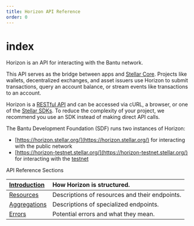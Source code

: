 ```yaml
---
title: Horizon API Reference
order: 0
---
```


# index

Horizon is an API for interacting with the Bantu network.

This API serves as the bridge between apps and [Stellar Core](../../run-core-node/index.md). Projects like wallets, decentralized exchanges, and asset issuers use Horizon to submit transactions, query an account balance, or stream events like transactions to an account.

Horizon is a [RESTful API](https://en.wikipedia.org/wiki/Representational_state_transfer) and can be accessed via cURL, a browser, or one of the [Stellar SDKs](../../software-and-sdks/index.md). To reduce the complexity of your project, we recommend you use an SDK instead of making direct API calls.

The Bantu Development Foundation \(SDF\) runs two instances of Horizon:

* [https://horizon.stellar.org/](https://horizon.stellar.org/) for interacting with the public network
* [https://horizon-testnet.stellar.org/](https://horizon-testnet.stellar.org/) for interacting with the [testnet](../../glossary/testnet.md)

API Reference Sections

| [Introduction](https://developers.stellar.org/api/introduction/) | How Horizon is structured. |
| :--- | :--- |
| [Resources](https://developers.stellar.org/api/resources/) | Descriptions of resources and their endpoints. |
| [Aggregations](https://developers.stellar.org/api/aggregations/) | Descriptions of specialized endpoints. |
| [Errors](https://developers.stellar.org/api/errors/) | Potential errors and what they mean. |

